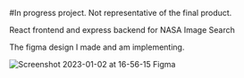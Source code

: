 #In progress project. Not representative of the final product.

React frontend and express backend for NASA Image Search


The figma design I made and am implementing.



![Screenshot 2023-01-02 at 16-56-15 Figma](https://user-images.githubusercontent.com/47364240/210288160-251b6026-679d-47f7-92ac-4f90ac99e734.png)
